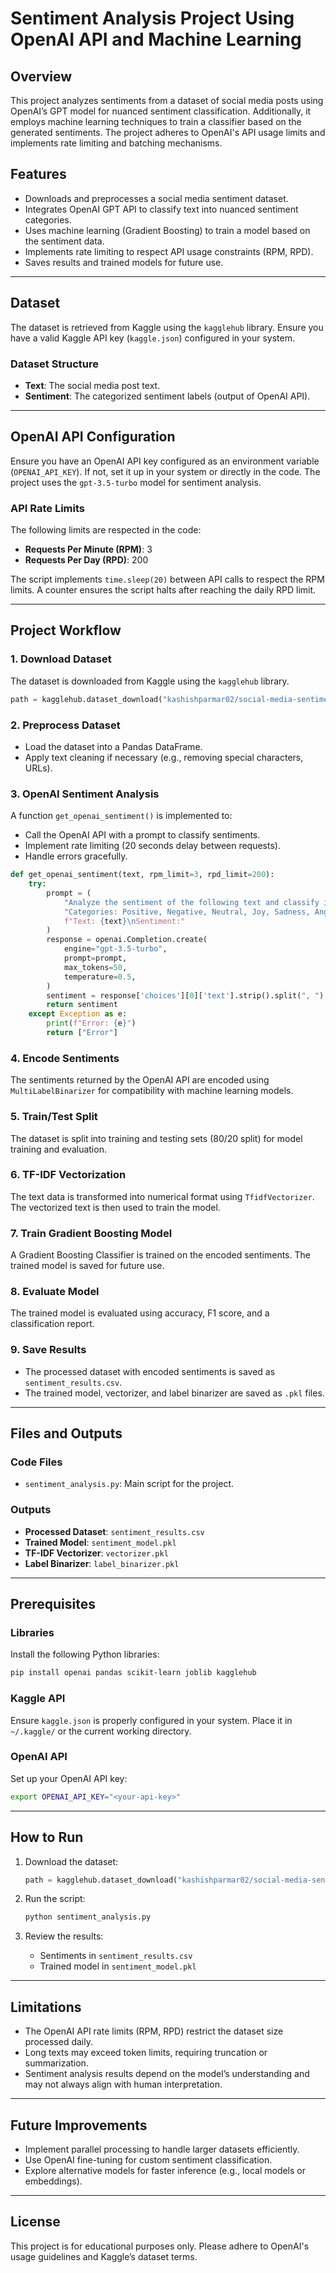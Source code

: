 # Sentiment Analysis Project Using OpenAI API and Machine Learning

## Overview
This project analyzes sentiments from a dataset of social media posts using OpenAI’s GPT model for nuanced sentiment classification. Additionally, it employs machine learning techniques to train a classifier based on the generated sentiments. The project adheres to OpenAI's API usage limits and implements rate limiting and batching mechanisms.

## Features
- Downloads and preprocesses a social media sentiment dataset.
- Integrates OpenAI GPT API to classify text into nuanced sentiment categories.
- Uses machine learning (Gradient Boosting) to train a model based on the sentiment data.
- Implements rate limiting to respect API usage constraints (RPM, RPD).
- Saves results and trained models for future use.

---

## Dataset
The dataset is retrieved from Kaggle using the `kagglehub` library. Ensure you have a valid Kaggle API key (`kaggle.json`) configured in your system.

### Dataset Structure
- **Text**: The social media post text.
- **Sentiment**: The categorized sentiment labels (output of OpenAI API).

---

## OpenAI API Configuration
Ensure you have an OpenAI API key configured as an environment variable (`OPENAI_API_KEY`). If not, set it up in your system or directly in the code. The project uses the `gpt-3.5-turbo` model for sentiment analysis.

### API Rate Limits
The following limits are respected in the code:
- **Requests Per Minute (RPM)**: 3
- **Requests Per Day (RPD)**: 200

The script implements `time.sleep(20)` between API calls to respect the RPM limits. A counter ensures the script halts after reaching the daily RPD limit.

---

## Project Workflow

### 1. Download Dataset
The dataset is downloaded from Kaggle using the `kagglehub` library.
```python
path = kagglehub.dataset_download("kashishparmar02/social-media-sentiments-analysis-dataset")
```

### 2. Preprocess Dataset
- Load the dataset into a Pandas DataFrame.
- Apply text cleaning if necessary (e.g., removing special characters, URLs).

### 3. OpenAI Sentiment Analysis
A function `get_openai_sentiment()` is implemented to:
- Call the OpenAI API with a prompt to classify sentiments.
- Implement rate limiting (20 seconds delay between requests).
- Handle errors gracefully.

```python
def get_openai_sentiment(text, rpm_limit=3, rpd_limit=200):
    try:
        prompt = (
            "Analyze the sentiment of the following text and classify it into one or more categories:\n\n"
            "Categories: Positive, Negative, Neutral, Joy, Sadness, Anger, Fear, Surprise, Gratitude, etc.\n\n"
            f"Text: {text}\nSentiment:"
        )
        response = openai.Completion.create(
            engine="gpt-3.5-turbo",
            prompt=prompt,
            max_tokens=50,
            temperature=0.5,
        )
        sentiment = response['choices'][0]['text'].strip().split(", ")
        return sentiment
    except Exception as e:
        print(f"Error: {e}")
        return ["Error"]
```

### 4. Encode Sentiments
The sentiments returned by the OpenAI API are encoded using `MultiLabelBinarizer` for compatibility with machine learning models.

### 5. Train/Test Split
The dataset is split into training and testing sets (80/20 split) for model training and evaluation.

### 6. TF-IDF Vectorization
The text data is transformed into numerical format using `TfidfVectorizer`. The vectorized text is then used to train the model.

### 7. Train Gradient Boosting Model
A Gradient Boosting Classifier is trained on the encoded sentiments. The trained model is saved for future use.

### 8. Evaluate Model
The trained model is evaluated using accuracy, F1 score, and a classification report.

### 9. Save Results
- The processed dataset with encoded sentiments is saved as `sentiment_results.csv`.
- The trained model, vectorizer, and label binarizer are saved as `.pkl` files.

---

## Files and Outputs

### Code Files
- `sentiment_analysis.py`: Main script for the project.

### Outputs
- **Processed Dataset**: `sentiment_results.csv`
- **Trained Model**: `sentiment_model.pkl`
- **TF-IDF Vectorizer**: `vectorizer.pkl`
- **Label Binarizer**: `label_binarizer.pkl`

---

## Prerequisites

### Libraries
Install the following Python libraries:
```bash
pip install openai pandas scikit-learn joblib kagglehub
```

### Kaggle API
Ensure `kaggle.json` is properly configured in your system. Place it in `~/.kaggle/` or the current working directory.

### OpenAI API
Set up your OpenAI API key:
```bash
export OPENAI_API_KEY="<your-api-key>"
```

---

## How to Run
1. Download the dataset:
   ```python
   path = kagglehub.dataset_download("kashishparmar02/social-media-sentiments-analysis-dataset")
   ```

2. Run the script:
   ```bash
   python sentiment_analysis.py
   ```

3. Review the results:
   - Sentiments in `sentiment_results.csv`
   - Trained model in `sentiment_model.pkl`

---

## Limitations
- The OpenAI API rate limits (RPM, RPD) restrict the dataset size processed daily.
- Long texts may exceed token limits, requiring truncation or summarization.
- Sentiment analysis results depend on the model’s understanding and may not always align with human interpretation.

---

## Future Improvements
- Implement parallel processing to handle larger datasets efficiently.
- Use OpenAI fine-tuning for custom sentiment classification.
- Explore alternative models for faster inference (e.g., local models or embeddings).

---

## License
This project is for educational purposes only. Please adhere to OpenAI's usage guidelines and Kaggle’s dataset terms.
